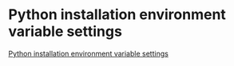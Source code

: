 # Python installation environment variable settings
[Python installation environment variable settings](https://aiwithcloud.com/2022/09/19/python_installation_environment_variable_settings/)